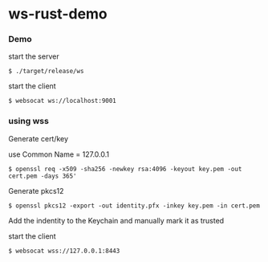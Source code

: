 # ws-rust-demo

### Demo

start the server

```
$ ./target/release/ws
```

start the client

```
$ websocat ws://localhost:9001
```


### using wss

Generate cert/key

use Common Name = 127.0.0.1

```
$ openssl req -x509 -sha256 -newkey rsa:4096 -keyout key.pem -out cert.pem -days 365'
```

Generate pkcs12
```
$ openssl pkcs12 -export -out identity.pfx -inkey key.pem -in cert.pem
```

Add the indentity to the Keychain and manually mark it as trusted

start the client
```
$ websocat wss://127.0.0.1:8443
```
